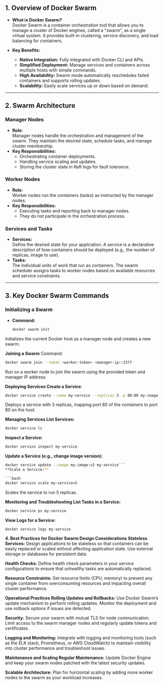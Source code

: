 ## 1. Overview of Docker Swarm

- **What is Docker Swarm?**  
  Docker Swarm is a container orchestration tool that allows you to manage a cluster of Docker engines, called a "swarm", as a single virtual system. It provides built-in clustering, service discovery, and load balancing for containers.

- **Key Benefits:**  
  - **Native Integration:** Fully integrated with Docker CLI and APIs.
  - **Simplified Deployment:** Manage services and containers across multiple hosts with simple commands.
  - **High Availability:** Swarm mode automatically reschedules failed containers and supports rolling updates.
  - **Scalability:** Easily scale services up or down based on demand.

---

## 2. Swarm Architecture

### Manager Nodes
- **Role:**  
  Manager nodes handle the orchestration and management of the swarm. They maintain the desired state, schedule tasks, and manage cluster membership.
- **Key Responsibilities:**  
  - Orchestrating container deployments.
  - Handling service scaling and updates.
  - Storing the cluster state in Raft logs for fault tolerance.

### Worker Nodes
- **Role:**  
  Worker nodes run the containers (tasks) as instructed by the manager nodes.
- **Key Responsibilities:**  
  - Executing tasks and reporting back to manager nodes.
  - They do not participate in the orchestration process.

### Services and Tasks
- **Services:**  
  Define the desired state for your application. A service is a declarative description of how containers should be deployed (e.g., the number of replicas, image to use).
- **Tasks:**  
  The individual units of work that run as containers. The swarm scheduler assigns tasks to worker nodes based on available resources and service constraints.

---

## 3. Key Docker Swarm Commands

### Initializing a Swarm
- **Command:**
  ```bash
  docker swarm init
  ```

Initializes the current Docker host as a manager node and creates a new swarm.

**Joining a Swarm**
Command:

```bash
docker swarm join --token <worker-token> <manager-ip>:2377
```
Run on a worker node to join the swarm using the provided token and manager IP address.

**Deploying Services
Create a Service**:

```bash
docker service create --name my-service --replicas 3 -p 80:80 my-image:latest
```
Deploys a service with 3 replicas, mapping port 80 of the containers to port 80 on the host.

**Managing Services
List Services:**

```bash
docker service ls
```
**Inspect a Service:**

```bash
docker service inspect my-service
```
**Update a Service (e.g., change image version):**

```bash
docker service update --image my-image:v2 my-service```
**Scale a Service:**

```bash
docker service scale my-service=5
```
Scales the service to run 5 replicas.

**Monitoring and Troubleshooting
List Tasks in a Service:**

```bash
docker service ps my-service
```
**View Logs for a Service:**

```bash
docker service logs my-service
```
**4. Best Practices for Docker Swarm
Design Considerations
Stateless Services:**
Design applications to be stateless so that containers can be easily replaced or scaled without affecting application state. Use external storage or databases for persistent data.

**Health Checks:**
Define health check parameters in your service configurations to ensure that unhealthy tasks are automatically replaced.

**Resource Constraints:**
Set resource limits (CPU, memory) to prevent any single container from overconsuming resources and impacting overall cluster performance.

**Operational Practices
Rolling Updates and Rollbacks:**
Use Docker Swarm’s update mechanism to perform rolling updates. Monitor the deployment and use rollback options if issues are detected.

**Security:**
Secure your swarm with mutual TLS for node communication. Limit access to the swarm manager nodes and regularly update tokens and certificates.

**Logging and Monitoring:**
Integrate with logging and monitoring tools (such as the ELK stack, Prometheus, or AWS CloudWatch) to maintain visibility into cluster performance and troubleshoot issues.

**Maintenance and Scaling
Regular Maintenance:**
Update Docker Engine and keep your swarm nodes patched with the latest security updates.

**Scalable Architecture:**
Plan for horizontal scaling by adding more worker nodes to the swarm as your workload increases.